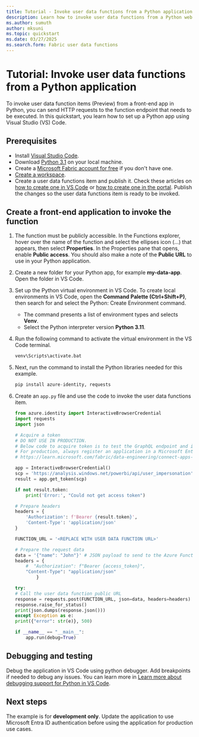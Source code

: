 ```yaml
---
title: Tutorial - Invoke user data functions from a Python application
description: Learn how to invoke user data functions from a Python web application.
ms.author: sumuth
author: mksuni
ms.topic: quickstart
ms.date: 03/27/2025
ms.search.form: Fabric user data functions
---
```


# Tutorial: Invoke user data functions from a Python application

To invoke user data function items (Preview) from a front-end app in Python, you can send HTTP requests to the function endpoint that needs to be executed. In this quickstart, you learn how to set up a Python app using Visual Studio (VS) Code.

## Prerequisites

- Install [Visual Studio Code](https://code.visualstudio.com/download).
- Download [Python 3.1](https://www.python.org/downloads/release/python-3110/) on your local machine.
- Create a [Microsoft Fabric account for free](https://www.microsoft.com/microsoft-fabric/getting-started) if you don't have one.
- [Create a workspace](../../fundamentals/create-workspaces.md).
- Create a user data functions item and publish it. Check these articles on [how to create one in VS Code](./create-user-data-functions-vs-code.md) or [how to create one in the portal](./create-user-data-functions-portal.md). Publish the changes so the user data functions item is ready to be invoked.

## Create a front-end application to invoke the function

1. The function must be publicly accessible. In the Functions explorer, hover over the name of the function and select the ellipses icon (...) that appears, then select **Properties**. In the Properties pane that opens, enable **Public access**. You should also make a note of the **Public URL** to use in your Python application.

1. Create a new folder for your Python app, for example **my-data-app**. Open the folder in VS Code.

1. Set up the Python virtual environment in VS Code. To create local environments in VS Code, open the **Command Palette (Ctrl+Shift+P)**, then search for and select the Python: Create Environment command.
   - The command presents a list of environment types and selects **Venv**.
   - Select the Python interpreter version **Python 3.11**.

1. Run the following command to activate the virtual environment in the VS Code terminal.

    ```bash
    venv\Scripts\activate.bat
    ```

1. Next, run the command to install the Python libraries needed for this example.

    ```python
    pip install azure-identity, requests 
    ```

1. Create an `app.py` file and use the code to invoke the user data functions item.

    ```python
    from azure.identity import InteractiveBrowserCredential
    import requests
    import json

    # Acquire a token
    # DO NOT USE IN PRODUCTION.
    # Below code to acquire token is to test the GraphQL endpoint and is for the purpose of development only.
    # For production, always register an application in a Microsoft Entra ID tenant and use the appropriate client_id and scopes.
    # https://learn.microsoft.com/fabric/data-engineering/connect-apps-api-graphql#create-a-microsoft-entra-app

    app = InteractiveBrowserCredential()
    scp = 'https://analysis.windows.net/powerbi/api/user_impersonation'
    result = app.get_token(scp)

    if not result.token:
        print('Error:', "Could not get access token")

    # Prepare headers
    headers = {
        'Authorization': f'Bearer {result.token}',
        'Content-Type': 'application/json'
    }

    FUNCTION_URL = '<REPLACE WITH USER DATA FUNCTION URL>'

    # Prepare the request data
    data = '{"name": "John"}' # JSON payload to send to the Azure Function
    headers = {
        #  "Authorization": f"Bearer {access_token}",
        "Content-Type": "application/json"
            }

    try:   
    # Call the user data function public URL 
    response = requests.post(FUNCTION_URL, json=data, headers=headers)
    response.raise_for_status()
    print(json.dumps(response.json()))
    except Exception as e:
    print({"error": str(e)}, 500)

    if __name__ == "__main__":
        app.run(debug=True)

    ```

## Debugging and testing

Debug the application in VS Code using python debugger. Add breakpoints if needed to debug any issues. You can learn more in [Learn more about debugging support for Python in VS Code](https://code.visualstudio.com/docs/languages/python#_debugging).

## Next steps

The example is for **development only**. Update the application to use Microsoft Entra ID authentication before using the application for production use cases.
